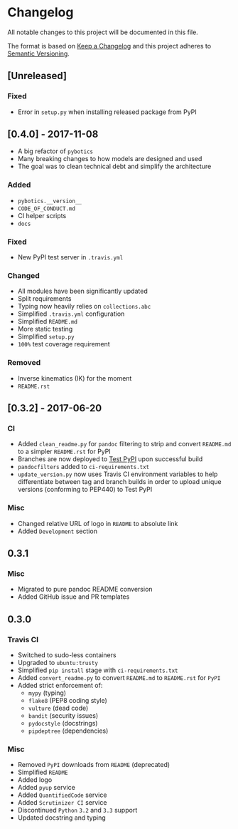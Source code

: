 # Changelog
All notable changes to this project will be documented in this file.

The format is based on [Keep a Changelog](http://keepachangelog.com/en/1.0.0/)
and this project adheres to [Semantic Versioning](http://semver.org/spec/v2.0.0.html).

## [Unreleased]
### Fixed
- Error in `setup.py` when installing released package from PyPI

## [0.4.0] - 2017-11-08
- A big refactor of `pybotics`
- Many breaking changes to how models are designed and used
- The goal was to clean technical debt and simplify the architecture

### Added
- `pybotics.__version__`
- `CODE_OF_CONDUCT.md`
- CI helper scripts
- `docs`

### Fixed
- New PyPI test server in `.travis.yml`

### Changed
- All modules have been significantly updated
- Split requirements
- Typing now heavily relies on `collections.abc`
- Simplified `.travis.yml` configuration
- Simplified `README.md`
- More static testing
- Simplified `setup.py`
- `100%` test coverage requirement

### Removed  
- Inverse kinematics (IK) for the moment
- `README.rst`

## [0.3.2] - 2017-06-20
### CI
- Added `clean_readme.py` for `pandoc` filtering to strip and convert `README.md` to a simpler `README.rst` for PyPI
- Branches are now deployed to [Test PyPI](https://testpypi.python.org/pypi/pybotics/) upon successful build
- `pandocfilters` added to `ci-requirements.txt`
- `update_version.py` now uses Travis CI environment variables to help differentiate between tag and branch builds in order to upload unique versions (conforming to PEP440) to Test PyPI

### Misc
- Changed relative URL of logo in `README` to absolute link
- Added `Development` section

## 0.3.1
### Misc
- Migrated to pure pandoc README conversion
- Added GitHub issue and PR templates

## 0.3.0
### Travis CI
- Switched to sudo-less containers
- Upgraded to `ubuntu:trusty`
- Simplified `pip install` stage with `ci-requirements.txt`
- Added `convert_readme.py` to convert `README.md` to `README.rst` for `PyPI`
- Added strict enforcement of:
    - `mypy` (typing)
    - `flake8` (PEP8 coding style)
    - `vulture` (dead code)
    - `bandit` (security issues)
    - `pydocstyle` (docstrings)
    - `pipdeptree` (dependencies)

### Misc
- Removed `PyPI` downloads from `README` (deprecated)
- Simplified `README`
- Added logo
- Added `pyup` service
- Added `QuantifiedCode` service
- Added `Scrutinizer CI` service
- Discontinued `Python` `3.2` and `3.3` support
- Updated docstring and typing
